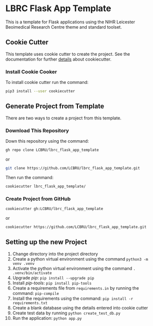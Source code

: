 # LBRC Flask App Template
This is a template for Flask applications using the NIHR Leicester Beoimedical Research Centre
theme and standard toolset.
## Cookie Cutter
This template uses cookie cutter to create the project.  See the documentation for further [details](https://cookiecutter.readthedocs.io/en/stable/index.html) about cookiecutter.
### Install Cookie Cooker
To install cookie cutter run the command:
```bash
pip3 install --user cookiecutter
```
## Generate Project from Template
There are two ways to create a project from this template.
### Download This Repository
Down this repository using the command:
```bash
gh repo clone LCBRU/lbrc_flask_app_template
```
or
```bash
git clone https://github.com/LCBRU/lbrc_flask_app_template.git
```
Then run the command:
```bash
cookiecutter lbrc_flask_app_template/
```
### Create Project from GitHub
```bash
cookiecutter gh:LCBRU/lbrc_flask_app_template
```
or
```bash
cookiecutter https://github.com/LCBRU/lbrc_flask_app_template.git
```
## Setting up the new Project
1. Change directory into the project directory
2. Create a python virtual environment using the command `python3 -m venv .venv`
3. Activate the python virtual environment using the command `. .venv/bin/activate`
4. Upgrade *pip*: `pip install --upgrade pip`
5. Install *pip-tools*: `pip install pip-tools`
6. Create a requirements file from `requirements.in` by running the command: `pip-compile`
7. Install the requirements using the command: `pip install -r requirements.txt`
8. Create a blank database using the details entered into cookie cutter
9. Create test data by running `python create_test_db.py`
10. Run the application: `python app.py`
